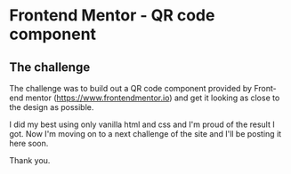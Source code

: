 # Frontend Mentor - QR code component

## The challenge

The challenge was to build out a QR code component provided by Front-end mentor (https://www.frontendmentor.io) and get it looking as close to the design as possible.

I did my best using only vanilla html and css and I'm proud of the result I got. Now I'm moving on to a next challenge of the site and I'll be posting it here soon.

Thank you. 